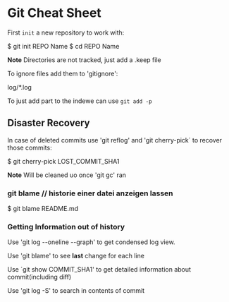 # Git Cheat Sheet 

First `init` a new repository to work with:

$ git init REPO Name 
$ cd REPO Name 

**Note** Directories are not tracked, just add a .keep file

To ignore files add them to 'gitignore': 

log/*.log 

To just add part to the indewe can use `git add -p` 

## Disaster Recovery 

In case of deleted commits use 'git reflog' and 'git cherry-pick´ to recover those commits: 

$ git cherry-pick LOST_COMMIT_SHA1


**Note** Will be cleaned uo once 'git gc' ran 

### git blame // historie einer datei anzeigen lassen 

$ git blame README.md

### Getting Information out of history

Use 'git log --oneline --graph' to get condensed log view. 

Use 'git blame' to see **last** change for each line

Use ´git show COMMIT_SHA1' to get detailed information about commit(including diff) 

Use 'git log -S' to search in contents of commit 